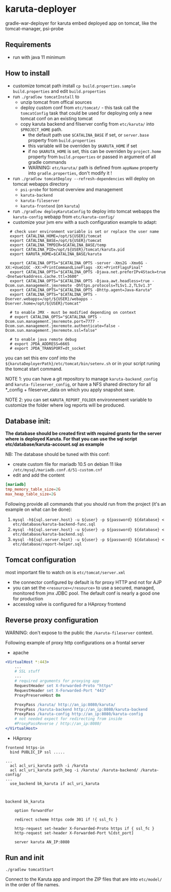 # karuta-deployer
gradle-war-deployer for karuta
embed deployed app on tomcat, like the tomcat-manager, psi-probe

## Requirements
* run with java 11 minimum
## How to install

* customize tomcat path install `cp build.properties.sample build.properties` and edit `build.properties`
* run `./gradlew tomcatInstall` to
  *  unzip tomcat from offical sources
  *  deploy custom conf from `etc/tomcat/` - this task call the `tomcatConfig` task that could be used for deploying only a new tomcat conf on an existing tomcat
  *  copy karuta backend and filserver config from `etc/karuta/` into `$PROJECT_HOME` path.
     * the default path use `$CATALINA_BASE` if set, or `server.base` property from `build.properties`
     * this variable will be overriden by `$KARUTA_HOME` if set
     * if no `$KARUTA_HOME` is set, this can be overriden by `project.home` property from `build.properties` or passed in argument of all gradle commands
     * WARNING:  `etc/karuta/` path is defined from `appName` property into `gradle.properties`, don't modify it !
* run `./gradlew tomcatDeploy --refresh-dependencies` will deploy on tomcat webapps directory
  * `psi-probe` for tomcat overview and management
  * `karuta-backend`
  * `karuta-fileserver`
  * `karuta-frontend` (on `karuta`)
* run `./gradlew deployKarutaConfig` to deploy into tomcat webapps the `karuta-config` webapp from `etc/karuta-config/`
* customize your jvm env with a such configuration example to adapt:

```
  # check user environment variable is set or replace the user name
  export CATALINA_HOME=/opt/${USER}/tomcat
  export CATALINA_BASE=/opt/${USER}/tomcat
  export CATALINA_TMPDIR=$CATALINA_BASE/temp
  export CATALINA_PID=/opt/${USER}/tomcat/karuta.pid
  export KARUTA_HOME=$CATALINA_BASE/karuta

  export CATALINA_OPTS="$CATALINA_OPTS -server -Xms2G -Xmx6G -XX:+UseG1GC -XX:+PrintCommandLineFlags -XX:+PrintFlagsFinal"
  export CATALINA_OPTS="$CATALINA_OPTS -Djava.net.preferIPv4Stack=true -Dnetworkaddress.cache.ttl=3600"
  export CATALINA_OPTS="$CATALINA_OPTS -Djava.awt.headless=true -Dcom.sun.management.jmxremote -Dhttps.protocols=TLSv1.2,TLSv1.3"
  export CATALINA_OPTS="$CATALINA_OPTS -Dhttp.agent=Java-Karuta"
  export CATALINA_OPTS="$CATALINA_OPTS -Dserver.webapps=/opt/${USER}/webapps -Dserver.home=/opt/${USER}/tomcat"

  # to enable JMX - must be modified depending on context
  # export CATALINA_OPTS="$CATALINA_OPTS -Dcom.sun.management.jmxremote.port=7777 -Dcom.sun.management.jmxremote.authenticate=false -Dcom.sun.management.jmxremote.ssl=false"

  # to enable java remote debug
  # export JPDA_ADDRESS=6665
  # export JPDA_TRANSPORT=dt_socket

```
you can set this env conf into the `${karutaDeployerPath}/etc/tomcat/bin/setenv.sh` or in your script runing the tomcat start command.

NOTE 1: you can have a git repository to manage `karuta-backend_config` and `karuta-fileserver_config`, or have a NFS shared directory for all *_config + fileserver_data on which you apply snapshot save.

NOTE 2: you can set `KARUTA_REPORT_FOLDER` environnement variable to customize the folder where log reports will be produced.


## Database init:
  **The database should be created first with required grants for the server where is deployed Karuta. For that you can use the sql script etc/database/karuta-account.sql as example**

NB: The database should be tuned with this conf:
* create custom file for mariadb 10.5 on debian 11 like `/etc/mysql/mariadb.conf.d/51-custom.cnf`
* edit and add the content
```conf
[mariadb]
tmp_memory_table_size=2G
max_heap_table_size=2G
```


Following provide all commands that you should run from the project (it's an example on what can be done):

1. `mysql -h${sql.server.host} -u ${user} -p ${password} ${database} < etc/database/karuta-backend-func.sql`
2. `mysql -h${sql.server.host} -u ${user} -p ${password} ${database} < etc/database/karuta-backend.sql`
3. `mysql -h${sql.server.host} -u ${user} -p ${password} ${database} < etc/database/report-helper.sql`

## Tomcat configuration

most important file to watch on is `etc/tomcat/server.xml`

* the connector configured by default is for proxy HTTP and not for AJP
* you can set the `<resource></resource>` to use a secured, managed, monitored from jmx JDBC pool. The default conf is nearly a good one for production
* accesslog valve is configured for a HAproxy frontend

## Reverse proxy configuration

WARNING: don't expose to the public the `/karuta-fileserver` context.

Following example of proxy http configurations on a frontal server
* apache

```apache
<VirtualHost *:443>
    ...
    # SSL stuff
    ...
    # required arguments for proxying app
    RequestHeader set X-Forwarded-Proto "https"
    RequestHeader set X-Forwarded-Port "443"
    ProxyPreserveHost On

    ProxyPass /karuta/ http://an_ip:8080/karuta/
    ProxyPass /karuta-backend http://an_ip:8080/karuta-backend
    ProxyPass /karuta-config http://an_ip:8080/karuta-config
    # not needed expect for redirecting from inside
    #ProxyPassReverse / http://an_ip:8080/
</VirtualHost>
```

* HAproxy
```
frontend https-in
  bind PUBLIC_IP ssl .....

...
  acl acl_uri_karuta path -i /karuta
  acl acl_uri_karuta path_beg -i /karuta/ /karuta-backend/ /karuta-config/
...
  use_backend bk_karuta if acl_uri_karuta



backend bk_karuta

    option forwardfor

    redirect scheme https code 301 if !{ ssl_fc }

    http-request set-header X-Forwarded-Proto https if { ssl_fc }
    http-request set-header X-Forwarded-Port %[dst_port]

    server karuta AN_IP:8080
```

## Run and init

`./gradlew tomcatStart`

Connect to the Karuta app and import the ZIP files that are into `etc/model/` in the order of file names.
